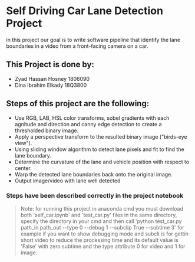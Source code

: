 # Self Driving Car Lane Detection Project

in this project our goal is to write software pipeline that identify the lane boundaries in a
video from a front-facing camera on a car.

## This Project is done by:
- Zyad Hassan Hosney 1806090
- Dina Ibrahim Elkady 18Q3800


## Steps of this project are the following:

- Use  RGB, LAB, HSL color transforms, sobel gradients with each agnitude and direction and canny edge detection to create a thresholded binary image.
- Apply a perspective transform to the resulted binary image ("birds-eye view").
- Using sliding window algorithm to detect lane pixels and fit to find the lane boundary.
- Determine the curvature of the lane and vehicle position with respect to center.
- Warp the detected lane boundaries back onto the original image.
- Output image/video with lane well detected

### Steps have been described correctly in the project notebook

> Note: for running this project in anaconda cmd you must download both 'self_car.ipynb' and 'test_car.py' files in the same directory, specify the directory in your cmd and then call 'python test_car.py path_in path_out --type 0 --debug 1 --subclip True --subtime 3' for example if you want to show debugging mode and subcli is for gettin short video to reduce the processing time and its default value is 'False' with zero subtime and the type attribute 0 for video and 1 for image.
